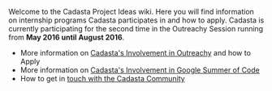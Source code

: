 Welcome to the Cadasta Project Ideas wiki. Here you will find information on internship programs Cadasta participates in and how to apply. Cadasta is currently participating for the second time in the Outreachy Session running from **May 2016 until August 2016**. 

* More information on [Cadasta's Involvement in Outreachy](Outreachy) and how to Apply
* More information on [Cadasta's Involvement in Google Summer of Code](Google-Summer-of-Code)
* How to get in [touch with the Cadasta Community](communications)